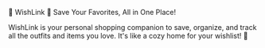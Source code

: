 🌟 WishLink 🌟
Save Your Favorites, All in One Place!

WishLink is your personal shopping companion to save, organize, and track all the outfits and items you love. It's like a cozy home for your wishlist! 💖
